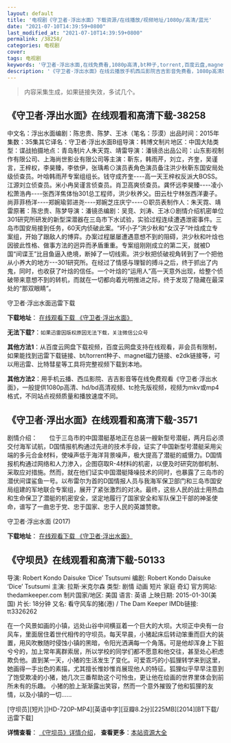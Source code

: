 ```yaml
---
layout: default
title: '电视剧《守卫者·浮出水面》下载资源/在线播放/视频地址/1080p/高清/蓝光'
date: "2021-07-10T14:39:59+0800"
last_modified_at: "2021-07-10T14:39:59+0800"
permalink: /38258/
categories: 电视剧
cover:
tags: 电视剧
keywords: '守卫者·浮出水面,在线免费看,1080p高清,bt种子,torrent,百度云盘,magnet,磁力链,迅雷下载资源'
description: '《守卫者·浮出水面》在线云播放手机西瓜影院吉吉影音免费看，1080p高清bd/hd未删减完整版和tc抢先枪版，mkv/mp4格式，附带bt/torrent种子、magnet/磁力链、百度云盘、网盘资源迅雷下载链接'
---
```


>内容采集生成，如果链接失效，多试几个。


## 《守卫者·浮出水面》在线观看和高清下载-38258

中文名：浮出水面编剧：陈忠贵、陈梦、王冰（笔名：莎漠）出品时间：2015年集数：35集其它译名：守卫者·浮出水面B组导演：韩博文制片地区：中国大陆类型：谍战拍摄地点：青岛制片人朱天霓、靖雷导演：潘镜丞出品公司：山东影视制作有限公司、上海尚世影业有限公司等主演：靳东，韩雨芹，刘立，齐奎，吴谨言，王梓权，李昊臻，李依伊，张瑀希⊙演员表角色演员备注洪少秋靳东国安局处级侦查员。叶唅韩雨芹专案组组长。钱守成齐奎----高一天王梓权反派大BOSS。江源刘立侦查员。米小冉吴谨言侦查员。肖卫高爽侦查员。龚怀远李昊臻----凌小松萧浩冉----张西洋焦体怡301总工程师，洪少秋养父。田云杜宁林张西洋妻子。尚菲菲杨洋----郑婉瑜郭进尧----郑婉芝庄庆宁----⊙职员表制作人：朱天霓、靖雷原著：陈忠贵、陈梦导演：潘镜丞编剧：吴竞、刘涛、王冰⊙剧情介绍机密单位301研究所研发的新型深潜器在三岛市下水试验，实验过程连续遭遇泄密事件。三岛市国安局接到任务，60天内侦破此案。“坏小子”洪少秋和“女汉子”叶焓成立专案组，开始了跟敌人的博弈。办案过程屡屡遭遇意想不到的阻碍，洪少秋和叶焓也因彼此性格、做事方法的迥异而矛盾重重。专案组刚刚成立的第二天，就被D国“间谍王”比目鱼逼入绝境，断掉了一切线索。洪少秋把侦破视角转到了一个把他从小养大的地方---301研究所。在经过了情感与理智的搏斗之后，终于抓出了内鬼，同时，也收获了叶焓的信任。一个叶焓的“运用人”高一天意外出现，给整个侦破带来意想不到的转机，而就在一切都向着光明推进之际，终于发现了隐藏在最深处的“那双眼睛”。


守卫者·浮出水面迅雷下载

**下载地址**： [在线观看下载 《守卫者·浮出水面》](https://www.993dy.com//vod-detail-id-27175.html) 


**无法下载?**：`如果迅雷因版权原因无法下载，关注微信公众号 `

**其他方法1**：从百度云网盘下载视频，百度云网盘支持在线观看，非会员有限制，如果能找到迅雷下载链接、bt/torrent种子、magnet磁力链接、e2dk链接等，可以用迅雷、比特彗星等工具将完整视频下载到本地。

**其他方法2**：用手机云播、西瓜影院、吉吉影音等在线免费观看《守卫者·浮出水面》，一般提供1080p高清、hd/bd高清视频、tc抢先版视频，视频为mkv或mp4格式，不同站点视频质量和播放速度不同。


## 《守卫者·浮出水面》在线观看和高清下载-3571

剧情介绍：　　位于三岛市的中国潜艇基地正在总装一艘新型号潜艇，两月后必须交付海军试航，D国情报机构通过先进的技术手段，证实了中国新型号潜艇采用尖端的多元合金材料，使噪声低于海洋背景噪声，极大提高了潜艇的威慑力。D国情报机构通过网络和人力渗入，企图窃取R-4材料的机密，以便及时研究防御机制、采取应对措施。然而，就在他们证实中国潜艇降噪技术的同时，也暴露了三岛市的潜伏间谍鲨鱼一号。以布雷尔为首的D国情报人员与我海军保卫部门和三岛市国安局组建的军地联合专案组，展开了紧张激烈的对决。最终，这些人民的战士用热血和生命保卫了潜艇的机密安全，坚定地履行了国家安全和军队保卫干部的神圣使命，谱写了一曲忠于党、忠于国家、忠于人民的英雄赞歌。


守卫者·浮出水面 (2017)

**下载地址**： [在线观看下载 《守卫者·浮出水面》](https://www.btbtdy.me/btdy/dy11409.html) 


## 《守坝员》在线观看和高清下载-50133

导演: Robert Kondo Daisuke ‘Dice’ Tsutsumi 编剧: Robert Kondo Daisuke ‘Dice’ Tsutsumi 主演: 拉斯·米克尔森 类型: 剧情 动画 短片 家庭 奇幻 官方网站: thedamkeeper.com 制片国家/地区: 美国 语言: 英语 上映日期: 2015-01-30(美国) 片长: 18分钟 又名: 看守风车的猪(港) / The Dam Keeper IMDb链接: tt3326262

在一个风景如画的小镇，远处山谷中间横亘着一个巨大的大坝。大坝正中央有一台风车，里面居住着世代相传的守坝员。每天早晨，小猪起床后转动笨重而巨大的装置，用风吹散随时侵蚀小镇的黑暗，令阳光洒满每一个角落。可是他却浑身上下脏兮兮的，加上常年离群索居，所以学校的同学们都不愿意和他交往，甚至处心积虑欺负他。直到某一天，小猪的生活发生了变化。可爱乖巧的小狐狸转学来到这里，她画得一手出色的素描，尤其擅长惟妙惟肖展现他人的特征。狐狸似乎早早注意到了饱受欺凌的小猪，她几次三番帮助这个可怜虫，更让他在绘画的世界里体会到前所未有的乐趣。 小猪的脸上渐渐露出笑容，然而一个意外摧毁了他和狐狸的友情，以及小镇的一切……


[守坝员][短片][HD-720P-MP4][英语中字][豆瓣8.2分][225MB][2014][BT下载/迅雷下载]

**详情查看**： [《守坝员》详情介绍](/movie/50133/)， **查看更多**：[本站资源大全](/movie/t/all/)

